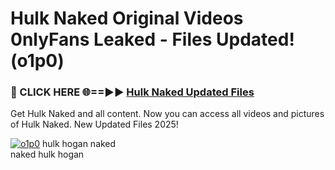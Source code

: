 # Hulk Naked Original Videos 0nlyFans Leaked - Files Updated! (o1p0)

<h3>🔴 CLICK HERE 🌐==►► <a href="https://tinyurl.com/yckcrads" rel="nofollow">Hulk Naked Updated Files</a></h3>

Get Hulk Naked and all content. Now you can access all videos and pictures of Hulk Naked. New Updated Files 2025!

[![o1p0](https://i.imgur.com/hpKpOFt.gif)](https://tinyurl.com/yckcrads)
hulk hogan naked<br>
naked hulk hogan